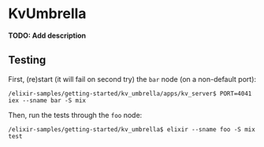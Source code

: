 # KvUmbrella

**TODO: Add description**

## Testing

First, (re)start (it will fail on second try) the `bar` node (on a non-default port):
```shell
/elixir-samples/getting-started/kv_umbrella/apps/kv_server$ PORT=4041 iex --sname bar -S mix
```

Then, run the tests through the `foo` node:
```shell
/elixir-samples/getting-started/kv_umbrella$ elixir --sname foo -S mix test
```

